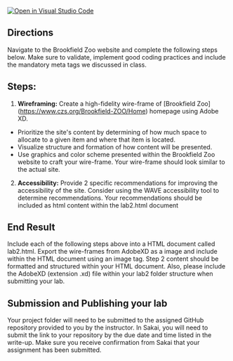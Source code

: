 [![Open in Visual Studio Code](https://classroom.github.com/assets/open-in-vscode-c66648af7eb3fe8bc4f294546bfd86ef473780cde1dea487d3c4ff354943c9ae.svg)](https://classroom.github.com/online_ide?assignment_repo_id=8515583&assignment_repo_type=AssignmentRepo)
## Directions

Navigate to the Brookfield Zoo website and complete the following steps below.  Make sure to validate, implement good coding practices and include the mandatory meta tags we discussed in class.

## Steps:

1. **Wireframing:** Create a high-fidelity wire-frame of [Brookfield Zoo] (https://www.czs.org/Brookfield-ZOO/Home) homepage using Adobe XD.
 - Prioritize the site's content by determining of how much space to allocate to a given item and where that item is located.
 - Visualize structure and formation of how content will be presented.
 - Use graphics and color scheme presented within the Brookfield Zoo website to craft your wire-frame.  Your wire-frame should look similar to the actual site.

2.  **Accessibility:** Provide 2 specific recommendations for improving the accessibility of the site.  Consider using the WAVE accessibility tool to determine recommendations.  Your recommendations should be included as html content within the lab2.html document


## End Result

Include each of the following steps above into a HTML document called lab2.html.  Export the wire-frames from AdobeXD as a image and include within the HTML document using an image tag.  Step 2 content should be formatted and structured within your HTML document.  Also, please include the AdobeXD (extension .xd) file within your lab2 folder structure when submitting your lab.

## Submission and Publishing your lab

Your project folder will need to be submitted to the assigned GitHub repository provided to you by the instructor. In Sakai, you will need to submit the link to your repository by the due date and time listed in the write-up. Make sure you receive confirmation from Sakai that your assignment has been submitted.
